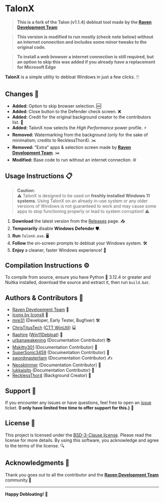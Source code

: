# TalonX 

> **This is a fork of the Talon (v1.1.4) debloat tool made by the [Raven Development Team](https://ravendevteam.org/)**

> **This version is modified to run __mostly__ (check note below) without an internet connection and includes some minor tweaks to the original code.** 

> **To install a web browser a internet connection is still required, but an option to skip this was added if you already have a replacement for Microsoft Edge**

**TalonX** is a simple utility to debloat Windows in just a few clicks. 🖱️

## Changes 🔄

- **Added:** Option to skip browser selection. 🆕
- **Added:** Close button to the Defender check screen. ❌
- **Added:** Credit for the original background creator to the contributors list. 🙌
- **Added:** TalonX now selects the _High Performance_ power profile. ⚡
- **Removed:** Watermarking from the background (only for the sake of minimalism; credits to RecklessThor4). ✂️
- **Removed:** "Extra" apps & selection screen made by **[Raven Development Team](https://ravendevteam.org/)**. ✂️
- **Modified:** Base code to run without an internet connection. 🌐

## Usage Instructions 📋

> **Caution:**  
> ⚠️ TalonX is designed to be used on **freshly installed Windows 11 systems**. Using TalonX on an already in-use system or any older versions of Windows is not guaranteed to work and may cause some apps to stop functioning properly or lead to system corruption! ⚠️

1. **Download** the latest version from the [Releases](https://github.com/Denveous/TalonX/releases/tag/Windows) page. 📥
2. **Temporarily** disable **Windows Defender** 🛡️.
3. **Run** `TalonX.exe`. 🖥️
4. **Follow** the on-screen prompts to debloat your Windows system. 🛠️
5. **Enjoy** a cleaner, faster Windows experience! 🎉

## Compilation Instructions ⚙️

To compile from source, ensure you have Python 🐍 3.12.4 or greater and Nuitka installed, download the source and extract it, then run `build.bat`. 

## Authors & Contributors 👥

- [Raven Development Team](https://ravendevteam.org/) 🦅
- [Icons by Icons8](https://icons8.com/) 🎨
- [mre31](https://github.com/mre31) (Developer, Early Tester, Bugfixer) 🛠️
- [ChrisTitusTech](https://github.com/christitustech) ([CTT WinUtil](https://github.com/christitustech/winutil)) 💻
- [Raphire](https://github.com/Raphire) ([Win11Debloat](https://github.com/Raphire/Win11Debloat)) 🧹
- [urbanawakening](https://github.com/urbanawakening) (Documentation Contributor) 📚
- [Mskitty301](https://github.com/Mskitty301) (Documentation Contributor) 📖
- [SuperSonic3459](https://github.com/SuperSonic3459) (Documentation Contributor) 📜
- [swordmasterliam](https://github.com/swordmasterliam) (Documentation Contributor) ✍️
- [Neoskimmer](https://github.com/Neoskimmer) (Documentation Contributor) 📝
- [lukkaisito](https://github.com/lukkaisito) (Documentation Contributor) 📄
- [RecklessThor4](https://www.instagram.com/recklessthor4/) (Background Creator) 🎨

## Support 🤝

If you encounter any issues or have questions, feel free to open an [issue](https://github.com/Denveous/TalonX/issues) ticket. __(I only have limited free time to offer support for this.)__ 💬

## License 📜

This project is licensed under the [BSD-3-Clause license](https://github.com/Denveous/Talon-Offline/blob/main/BSD-3-Clause.txt). Please read the license for more details. By using this software, you acknowledge and agree to the terms of the license. 🔍

## Acknowledgments 🙏

Thank you goes out to all the contributor and the **[Raven Development Team](https://ravendevteam.org/)** community.🌟

---

**Happy Debloating!** 🥳
